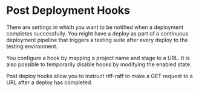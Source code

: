 Post Deployment Hooks
=====================

There are settings in which you want to be notified when a deployment completes successfully.  You might have a deploy
 as part of a continuous deployment pipeline that triggers a testing suite after every deploy to the testing
 environment.

You configure a hook by mapping a project name and stage to a URL.  It is also possible to temporarily disable hooks by
 modifying the enabled state.

Post deploy hooks allow you to instruct riff-raff to make a GET request to a URL after a deploy has completed.